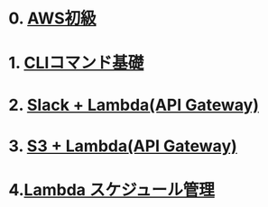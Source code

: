 # 0. [AWS初級](./aws_first)

# 1. [CLIコマンド基礎](./aws_cli_first)

# 2. [Slack + Lambda(API Gateway)](./lambda_slack)

# 3. [S3 + Lambda(API Gateway)](./s3web_api_lambda)

# 4.[Lambda スケジュール管理](./lambda_schedule)
